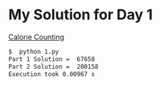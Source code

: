 # My Solution for Day 1

[Calorie Counting](https://adventofcode.com/2022/day/1)
```bash
$  python 1.py
Part 1 Solution =  67658
Part 2 Solution =  200158
Execution took 0.00967 s
```
